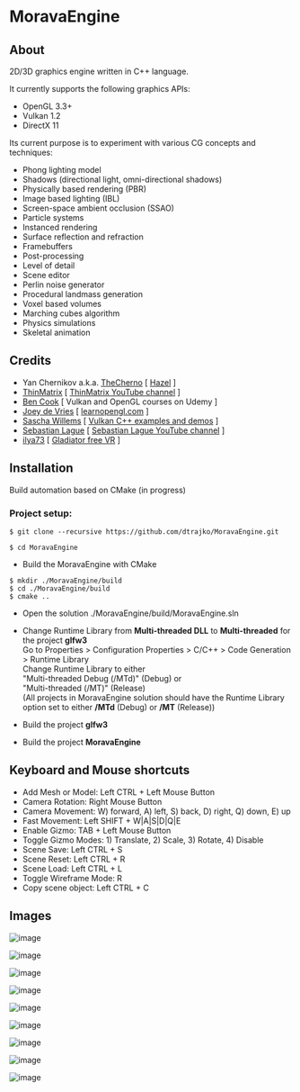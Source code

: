 # MoravaEngine

## About
2D/3D graphics engine written in C++ language.

It currently supports the following graphics APIs:

- OpenGL 3.3+
- Vulkan 1.2
- DirectX 11

Its current purpose is to experiment with various CG concepts and techniques:

* Phong lighting model
* Shadows (directional light, omni-directional shadows)
* Physically based rendering (PBR)
* Image based lighting (IBL)
* Screen-space ambient occlusion (SSAO)
* Particle systems
* Instanced rendering
* Surface reflection and refraction
* Framebuffers
* Post-processing
* Level of detail
* Scene editor
* Perlin noise generator
* Procedural landmass generation
* Voxel based volumes
* Marching cubes algorithm
* Physics simulations
* Skeletal animation

## Credits
* Yan Chernikov a.k.a. [TheCherno](https://twitter.com/thecherno) [ [Hazel](https://github.com/TheCherno/Hazel) ]
* [ThinMatrix](https://twitter.com/ThinMatrix/ ) [ [ThinMatrix YouTube channel](https://www.youtube.com/user/ThinMatrix) ]
* [Ben Cook](https://www.udemy.com/user/ben-cook-19/) [ Vulkan and OpenGL courses on Udemy ]
* [Joey de Vries](https://twitter.com/JoeyDeVriez) [ [learnopengl.com](https://learnopengl.com/) ]
* [Sascha Willems](https://twitter.com/SaschaWillems2) [ [Vulkan C++ examples and demos](https://github.com/SaschaWillems/Vulkan) ]
* [Sebastian Lague](https://twitter.com/sebastianlague) [ [Sebastian Lague YouTube channel](https://www.youtube.com/c/SebastianLague) ]
* [ilya73](https://www.cgtrader.com/ilya73 ) [ [Gladiator free VR](https://www.cgtrader.com/free-3d-models/character/man/gladiator-7ac625db-88c2-46ed-a2f1-182fd1f79739) ]

<!-- Installation & setup -->

## Installation
Build automation based on CMake (in progress)

### Project setup:
```
$ git clone --recursive https://github.com/dtrajko/MoravaEngine.git
```
```
$ cd MoravaEngine
```
* Build the MoravaEngine with CMake
```
$ mkdir ./MoravaEngine/build
$ cd ./MoravaEngine/build
$ cmake ..
```
* Open the solution ./MoravaEngine/build/MoravaEngine.sln

* Change Runtime Library from **Multi-threaded DLL** to **Multi-threaded** for the project **glfw3**  
Go to Properties > Configuration Properties > C/C++ > Code Generation > Runtime Library  
Change Runtime Library to either  
"Multi-threaded Debug (/MTd)" (Debug) or  
"Multi-threaded (/MT)" (Release)  
(All projects in MoravaEngine solution should have the Runtime Library option set to either **/MTd** (Debug) or **/MT** (Release))

* Build the project **glfw3**

* Build the project **MoravaEngine**  


<!--

* Open solution vendor/DirectXTex/DirectXTex.sln in Visual Studio.
- For projects DirectXTex, texassemble, texconv, texdiag
set Properties > Configuration Properties > C/C++ > Code Generation > Runtime Library
  Debug: Multi-threaded Debug (/MTd)
  Release: Multi-threaded (/MT)
- Build projects DirectXTex, texassemble, texconv, texdiag.


* Open solution vendor/cross-platform/glfw/GLFW.sln in Visual Studio.
- For project glfw
set Properties > Configuration Properties > C/C++ > Code Generation > Runtime Library
  Debug: Multi-threaded Debug (/MTd)
  Release: Multi-threaded (/MT)
- Build project glfw

* Build assimp with CMake
```
$ cd ./vendor/cross-platform/assimp
$ cmake .
```
* Install GLFW
```
$ cd ./vendor/cross-platform/glfw
$ cmake .
$ cmake --build .
```
* Build shaderc - use python to run
```
$ python ./vendor/cross-platform/shaderc/utils/git-sync-deps
```
* Build shaderc with CMake
```
$ cd ./vendor/cross-platform/shaderc
$ cmake .
```
* Open solution vendor/cross-platform/shaderc/shaderc.sln and build it in Visual Studio.
```
$ cd ./vendor/DirectXTex
$ cmake .
```
* Build yaml-cpp project in MoravaEngine solution in Visual Studio.
* Build all spirv-cross-* projects in MoravaEngine solution in Visual Studio.
* Build BulletCollision project in MoravaEngine solution in Visual Studio.
* Build LinearMath project in MoravaEngine solution in Visual Studio.
* Build BulletDynamics project in MoravaEngine solution in Visual Studio.
-->

<!-- Help section -->

## Keyboard and Mouse shortcuts

* Add Mesh or Model: Left CTRL + Left Mouse Button  
* Camera Rotation: Right Mouse Button  
* Camera Movement: W) forward, A) left, S) back, D) right, Q) down, E) up  
* Fast Movement: Left SHIFT + W|A|S|D|Q|E  
* Enable Gizmo: TAB + Left Mouse Button  
* Toggle Gizmo Modes: 1) Translate, 2) Scale, 3) Rotate, 4) Disable  
* Scene Save: Left CTRL + S  
* Scene Reset: Left CTRL + R  
* Scene Load: Left CTRL + L  
* Toggle Wireframe Mode: R  
* Copy scene object: Left CTRL + C  

<!-- Gallery (images) section -->

## Images

![image](https://raw.githubusercontent.com/dtrajko/MoravaEngine/master/MoravaEngine/Screenshots/2021-09-15_04-36-54.jpg)

![image](https://raw.githubusercontent.com/dtrajko/MoravaEngine/master/MoravaEngine/Screenshots/2021-03-23_07-35-56.jpg)

![image](https://raw.githubusercontent.com/dtrajko/MoravaEngine/master/MoravaEngine/Screenshots/2020-10-14_16-14-02.jpg)

![image](https://raw.githubusercontent.com/dtrajko/MoravaEngine/master/MoravaEngine/Screenshots/2020-10-14_16-23-01.jpg)

![image](https://raw.githubusercontent.com/dtrajko/MoravaEngine/master/MoravaEngine/Screenshots/2020-09-21_03-46-55.jpg)

![image](https://raw.githubusercontent.com/dtrajko/MoravaEngine/master/MoravaEngine/Screenshots/2020-03-19-2106.jpg)

![image](https://raw.githubusercontent.com/dtrajko/MoravaEngine/master/MoravaEngine/Screenshots/2020-03-18-0101.jpg)

![image](https://raw.githubusercontent.com/dtrajko/MoravaEngine/master/MoravaEngine/Screenshots/2020-08-12_16-53-48.png)

![image](https://raw.githubusercontent.com/dtrajko/MoravaEngine/master/MoravaEngine/Screenshots/2020-07-08_0158.jpg)
